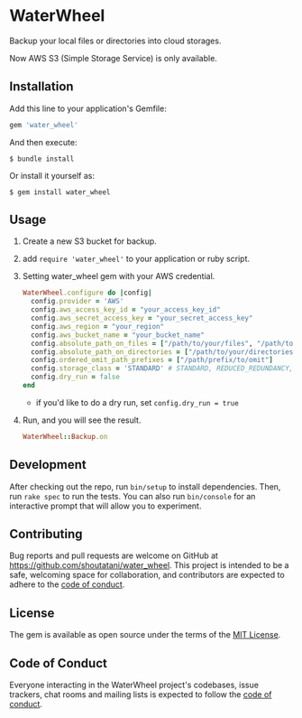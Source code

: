 # WaterWheel

Backup your local files or directories into cloud storages.

Now AWS S3 (Simple Storage Service) is only available.

## Installation

Add this line to your application's Gemfile:

```ruby
gem 'water_wheel'
```

And then execute:

    $ bundle install

Or install it yourself as:

    $ gem install water_wheel

## Usage

1. Create a new S3 bucket for backup.

1. add `require 'water_wheel'` to your application or ruby script.

1. Setting water_wheel gem with your AWS credential.

    ```ruby
    WaterWheel.configure do |config|
      config.provider = 'AWS'
      config.aws_access_key_id = "your_access_key_id"
      config.aws_secret_access_key = "your_secret_access_key"
      config.aws_region = "your_region"
      config.aws_bucket_name = "your_bucket_name"
      config.absolute_path_on_files = ["/path/to/your/files", "/path/to/your/other/files"]
      config.absolute_path_on_directories = ["/path/to/your/directories", "/path/to/your/other/directories"]
      config.ordered_omit_path_prefixes = ["/path/prefix/to/omit"]
      config.storage_class = 'STANDARD' # STANDARD, REDUCED_REDUNDANCY, STANDARD_IA...
      config.dry_run = false
    end
    ```

    * if you'd like to do a dry run, set `config.dry_run = true`


1. Run, and you will see the result.

    ```ruby
    WaterWheel::Backup.on
    ```

## Development

After checking out the repo, run `bin/setup` to install dependencies. Then, run `rake spec` to run the tests. You can also run `bin/console` for an interactive prompt that will allow you to experiment.

## Contributing

Bug reports and pull requests are welcome on GitHub at https://github.com/shoutatani/water_wheel. This project is intended to be a safe, welcoming space for collaboration, and contributors are expected to adhere to the [code of conduct](https://github.com/shoutatani/water_wheel/blob/master/CODE_OF_CONDUCT.md).

## License

The gem is available as open source under the terms of the [MIT License](https://opensource.org/licenses/MIT).

## Code of Conduct

Everyone interacting in the WaterWheel project's codebases, issue trackers, chat rooms and mailing lists is expected to follow the [code of conduct](https://github.com/shoutatani/water_wheel/blob/master/CODE_OF_CONDUCT.md).
